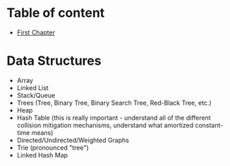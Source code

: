# Table of content

* [First Chapter](chapter1.md)

# Data Structures


* Array
* Linked List
* Stack/Queue
* Trees (Tree, Binary Tree, Binary Search Tree, Red-Black Tree, etc.)
* Heap
* Hash Table (this is really important - understand all of the different collision mitigation mechanisms, understand what amortized constant-time means)
* Directed/Undirected/Weighted Graphs
* Trie (pronounced "tree")
* Linked Hash Map 